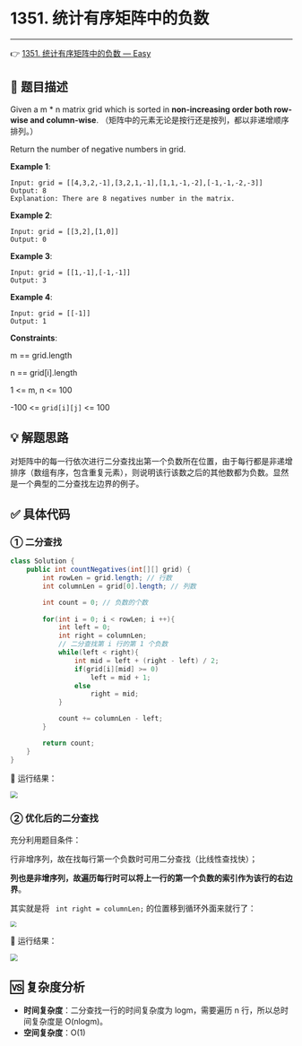 # 1351. 统计有序矩阵中的负数

---

👉 [1351. 统计有序矩阵中的负数 — Easy](https://leetcode-cn.com/problems/count-negative-numbers-in-a-sorted-matrix/)

## 📜 题目描述

Given a m * n matrix grid which is sorted in **non-increasing order both row-wise and column-wise**. （矩阵中的元素无论是按行还是按列，都以非递增顺序排列。）

Return the number of negative numbers in grid.

**Example 1**:

```
Input: grid = [[4,3,2,-1],[3,2,1,-1],[1,1,-1,-2],[-1,-1,-2,-3]]
Output: 8
Explanation: There are 8 negatives number in the matrix.
```

**Example 2**:

```
Input: grid = [[3,2],[1,0]]
Output: 0
```

**Example 3**:

```
Input: grid = [[1,-1],[-1,-1]]
Output: 3
```

**Example 4**:

```
Input: grid = [[-1]]
Output: 1
```

**Constraints**:

m == grid.length

n == grid[i].length

1 <= m, n <= 100

-100 <= `grid[i][j]` <= 100

## 💡 解题思路 

对矩阵中的每一行依次进行二分查找出第一个负数所在位置，由于每行都是非递增排序（数组有序，包含重复元素），则说明该行该数之后的其他数都为负数。显然是一个典型的二分查找左边界的例子。

## ✅  具体代码 

### ① 二分查找


```java
class Solution {
    public int countNegatives(int[][] grid) {
        int rowLen = grid.length; // 行数
        int columnLen = grid[0].length; // 列数

        int count = 0; // 负数的个数
        
        for(int i = 0; i < rowLen; i ++){
            int left = 0;
            int right = columnLen;
            // 二分查找第 i 行的第 1 个负数
            while(left < right){
                int mid = left + (right - left) / 2;
                if(grid[i][mid] >= 0)
                    left = mid + 1;
                else
                    right = mid;
            }

            count += columnLen - left;
        }

        return count;
    }
}   
```

🏃‍ 运行结果：

<img src="https://gitee.com/veal98/images/raw/master/img/20200923173740.png" style="zoom:80%;" />

### ② 优化后的二分查找

充分利用题目条件：

行非增序列，故在找每行第一个负数时可用二分查找（比线性查找快）；

**列也是非增序列，故遍历每行时可以将上一行的第一个负数的索引作为该行的右边界**。

其实就是将 ` int right = columnLen;` 的位置移到循环外面来就行了：

<img src="https://gitee.com/veal98/images/raw/master/img/20200923173620.png" style="zoom:67%;" />

🏃‍ 运行结果：

<img src="https://gitee.com/veal98/images/raw/master/img/20200923173708.png" style="zoom: 80%;" />

## 🆚 复杂度分析

- **时间复杂度**：二分查找一行的时间复杂度为 logm，需要遍历 n 行，所以总时间复杂度是 O(nlogm)。
- **空间复杂度**：O(1)